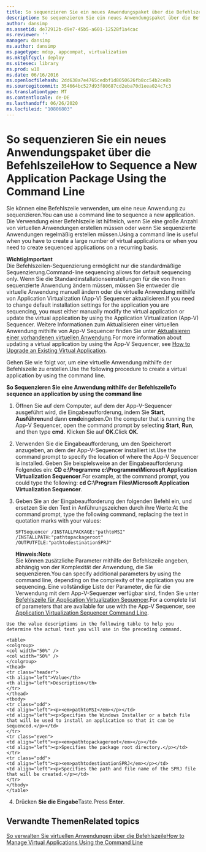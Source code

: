 ```yaml
---
title: So sequenzieren Sie ein neues Anwendungspaket über die Befehlszeile
description: So sequenzieren Sie ein neues Anwendungspaket über die Befehlszeile
author: dansimp
ms.assetid: de72912b-d9e7-45b5-a601-12528f1a4cac
ms.reviewer: ''
manager: dansimp
ms.author: dansimp
ms.pagetype: mdop, appcompat, virtualization
ms.mktglfcycl: deploy
ms.sitesec: library
ms.prod: w10
ms.date: 06/16/2016
ms.openlocfilehash: 2dd638a7e4765cedbf1d8050626fb8cc54b2ce8b
ms.sourcegitcommit: 354664bc527d93f80687cd2eba70d1eea024c7c3
ms.translationtype: MT
ms.contentlocale: de-DE
ms.lasthandoff: 06/26/2020
ms.locfileid: "10806803"
---
```

# <span data-ttu-id="a8a92-103">So sequenzieren Sie ein neues Anwendungspaket über die Befehlszeile</span><span class="sxs-lookup"><span data-stu-id="a8a92-103">How to Sequence a New Application Package Using the Command Line</span></span>


<span data-ttu-id="a8a92-104">Sie können eine Befehlszeile verwenden, um eine neue Anwendung zu sequenzieren.</span><span class="sxs-lookup"><span data-stu-id="a8a92-104">You can use a command line to sequence a new application.</span></span> <span data-ttu-id="a8a92-105">Die Verwendung einer Befehlszeile ist hilfreich, wenn Sie eine große Anzahl von virtuellen Anwendungen erstellen müssen oder wenn Sie sequenzierte Anwendungen regelmäßig erstellen müssen.</span><span class="sxs-lookup"><span data-stu-id="a8a92-105">Using a command line is useful when you have to create a large number of virtual applications or when you need to create sequenced applications on a recurring basis.</span></span>

**<span data-ttu-id="a8a92-106">Wichtig</span><span class="sxs-lookup"><span data-stu-id="a8a92-106">Important</span></span>**  
<span data-ttu-id="a8a92-107">Die Befehlszeilen-Sequenzierung ermöglicht nur die standardmäßige Sequenzierung.</span><span class="sxs-lookup"><span data-stu-id="a8a92-107">Command-line sequencing allows for default sequencing only.</span></span> <span data-ttu-id="a8a92-108">Wenn Sie die Standardinstallationseinstellungen für die von Ihnen sequenzierte Anwendung ändern müssen, müssen Sie entweder die virtuelle Anwendung manuell ändern oder die virtuelle Anwendung mithilfe von Application Virtualization (App-V) Sequencer aktualisieren.</span><span class="sxs-lookup"><span data-stu-id="a8a92-108">If you need to change default installation settings for the application you are sequencing, you must either manually modify the virtual application or update the virtual application by using the Application Virtualization (App-V) Sequencer.</span></span> <span data-ttu-id="a8a92-109">Weitere Informationen zum Aktualisieren einer virtuellen Anwendung mithilfe von App-V Sequencer finden Sie unter [Aktualisieren einer vorhandenen virtuellen Anwendung](how-to-upgrade-an-existing-virtual-application.md).</span><span class="sxs-lookup"><span data-stu-id="a8a92-109">For more information about updating a virtual application by using the App-V Sequencer, see [How to Upgrade an Existing Virtual Application](how-to-upgrade-an-existing-virtual-application.md).</span></span>



<span data-ttu-id="a8a92-110">Gehen Sie wie folgt vor, um eine virtuelle Anwendung mithilfe der Befehlszeile zu erstellen.</span><span class="sxs-lookup"><span data-stu-id="a8a92-110">Use the following procedure to create a virtual application by using the command line.</span></span>

**<span data-ttu-id="a8a92-111">So Sequenzieren Sie eine Anwendung mithilfe der Befehlszeile</span><span class="sxs-lookup"><span data-stu-id="a8a92-111">To sequence an application by using the command line</span></span>**

1.  <span data-ttu-id="a8a92-112">Öffnen Sie auf dem Computer, auf dem der App-V-Sequencer ausgeführt wird, die Eingabeaufforderung, indem Sie **Start**, **Ausführen**und dann **cmd**eingeben.</span><span class="sxs-lookup"><span data-stu-id="a8a92-112">On the computer that is running the App-V Sequencer, open the command prompt by selecting **Start**, **Run**, and then type **cmd**.</span></span> <span data-ttu-id="a8a92-113">Klicken Sie auf **OK**.</span><span class="sxs-lookup"><span data-stu-id="a8a92-113">Click **OK**.</span></span>

2.  <span data-ttu-id="a8a92-114">Verwenden Sie die Eingabeaufforderung, um den Speicherort anzugeben, an dem der App-V-Sequencer installiert ist.</span><span class="sxs-lookup"><span data-stu-id="a8a92-114">Use the command prompt to specify the location of where the App-V Sequencer is installed.</span></span> <span data-ttu-id="a8a92-115">Geben Sie beispielsweise an der Eingabeaufforderung Folgendes ein: **CD c:\\Programme c:\\Programme\\Microsoft Application Virtualization Sequencer**.</span><span class="sxs-lookup"><span data-stu-id="a8a92-115">For example, at the command prompt, you could type the following: **cd C:\\Program Files\\Microsoft Application Virtualization Sequencer**.</span></span>

3.  <span data-ttu-id="a8a92-116">Geben Sie an der Eingabeaufforderung den folgenden Befehl ein, und ersetzen Sie den Text in Anführungszeichen durch ihre Werte:</span><span class="sxs-lookup"><span data-stu-id="a8a92-116">At the command prompt, type the following command, replacing the text in quotation marks with your values:</span></span>

    `SFTSequencer /INSTALLPACKAGE:"pathtoMSI" /INSTALLPATH:"pathtopackageroot" /OUTPUTFILE:"pathtodestinationSPRJ"`

    **<span data-ttu-id="a8a92-117">Hinweis:</span><span class="sxs-lookup"><span data-stu-id="a8a92-117">Note</span></span>**  
    <span data-ttu-id="a8a92-118">Sie können zusätzliche Parameter mithilfe der Befehlszeile angeben, abhängig von der Komplexität der Anwendung, die Sie sequenzieren.</span><span class="sxs-lookup"><span data-stu-id="a8a92-118">You can specify additional parameters by using the command line, depending on the complexity of the application you are sequencing.</span></span> <span data-ttu-id="a8a92-119">Eine vollständige Liste der Parameter, die für die Verwendung mit dem App-V-Sequenzer verfügbar sind, finden Sie unter [Befehlszeile für Application Virtualization Sequencer](application-virtualization-sequencer-command-line.md).</span><span class="sxs-lookup"><span data-stu-id="a8a92-119">For a complete list of parameters that are available for use with the App-V Sequencer, see [Application Virtualization Sequencer Command Line](application-virtualization-sequencer-command-line.md).</span></span>



~~~
Use the value descriptions in the following table to help you determine the actual text you will use in the preceding command.

<table>
<colgroup>
<col width="50%" />
<col width="50%" />
</colgroup>
<thead>
<tr class="header">
<th align="left">Value</th>
<th align="left">Description</th>
</tr>
</thead>
<tbody>
<tr class="odd">
<td align="left"><p><em>pathtoMSI</em></p></td>
<td align="left"><p>Specifies the Windows Installer or a batch file that will be used to install an application so that it can be sequenced.</p></td>
</tr>
<tr class="even">
<td align="left"><p><em>pathtopackageroot</em></p></td>
<td align="left"><p>Specifies the package root directory.</p></td>
</tr>
<tr class="odd">
<td align="left"><p><em>pathtodestinationSPRJ</em></p></td>
<td align="left"><p>Specifies the path and file name of the SPRJ file that will be created.</p></td>
</tr>
</tbody>
</table>
~~~



4. <span data-ttu-id="a8a92-120">Drücken **Sie die Eingabe**Taste.</span><span class="sxs-lookup"><span data-stu-id="a8a92-120">Press **Enter**.</span></span>

## <span data-ttu-id="a8a92-121">Verwandte Themen</span><span class="sxs-lookup"><span data-stu-id="a8a92-121">Related topics</span></span>


[<span data-ttu-id="a8a92-122">So verwalten Sie virtuellen Anwendungen über die Befehlszeile</span><span class="sxs-lookup"><span data-stu-id="a8a92-122">How to Manage Virtual Applications Using the Command Line</span></span>](how-to-manage-virtual-applications-using-the-command-line.md)









